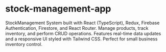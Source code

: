 # stock-management-app
StockManagement System built with React (TypeScript), Redux, Firebase Authentication, Firestore, and React Router. Manage products, track inventory, and perform CRUD operations. Features real-time data updates and a responsive UI styled with Tailwind CSS. Perfect for small business inventory control.
